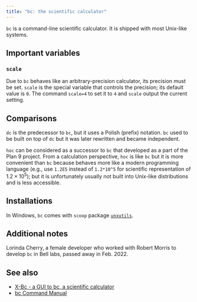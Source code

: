 ```yaml
---
title: "bc: the scientific calculator"
---
```


`bc` is a command-line scientific calculator. It is shipped with most Unix-like systems.

## Important variables

### `scale`

Due to `bc` behaves like an arbitrary-precision calculator, its precision must be set. `scale` is the special variable that controls the precision; its default value is `0`. The command `scale=4` to set it to `4` and `scale` output the current setting.

## Comparisons

`dc` is the predecessor to `bc`, but it uses a Polish (prefix) notation. `bc` used to be built on top of `dc` but it was later rewritten and became independent.

`hoc` can be considered as a successor to `bc` that developed as a part of the Plan 9 project. From a calculation perspective, `hoc` is like `bc` but it  is more convenient than `bc` because behaves more like a modern programming language (e.g., use `1.2E5` instead of `1.2*10^5` for scientific representation of $1.2\times10^5$); but it is unfortunately usually not built into Unix-like distributions and is less accessible.

## Installations

In Windows, `bc` comes with `scoop` package [`unxutils`](https://sourceforge.net/projects/unxutils/).

## Additional notes

Lorinda Cherry, a female developer who worked with Robert Morris to develop `bc` in Bell labs, passed away in Feb. 2022.

## See also

- [X-Bc - a GUI to bc, a scientific calculator](https://x-bc.sourceforge.net/index.html)
- [bc Command Manual](https://www.gnu.org/software/bc/manual/html_mono/bc.html)